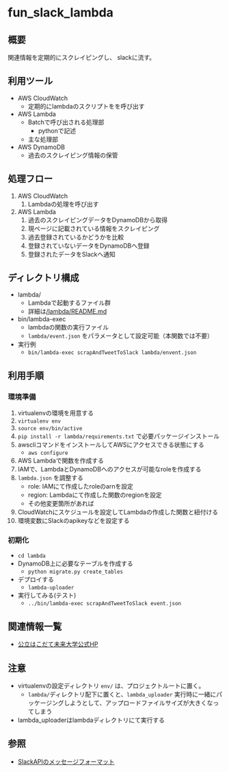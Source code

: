 # fun_slack_lambda
## 概要
関連情報を定期的にスクレイピングし、
slackに流す。

## 利用ツール
- AWS CloudWatch
  - 定期的にlambdaのスクリプトをを呼び出す
- AWS Lambda
  - Batchで呼び出される処理部
    - pythonで記述
  - 主な処理部
- AWS DynamoDB
  - 過去のスクレイピング情報の保管

## 処理フロー
1. AWS CloudWatch
    1. Lambdaの処理を呼び出す
1. AWS Lambda
    1. 過去のスクレイピングデータをDynamoDBから取得
    1. 現ページに記載されている情報をスクレイピング
    1. 過去登録されているかどうかを比較
    1. 登録されていないデータをDynamoDBへ登録
    1. 登録されたデータをSlackへ通知

## ディレクトリ構成
- lambda/
  - Lambdaで起動するファイル群
  - 詳細は[/lambda/README.md](./lambda/README.md)
- bin/lambda-exec
  - lambdaの関数の実行ファイル
  - `lambda/event.json` をパラメータとして設定可能（本関数では不要）
- 実行例
  - `bin/lambda-exec scrapAndTweetToSlack lambda/envent.json`

## 利用手順
### 環境準備
1. virtualenvの環境を用意する
1. `virtualenv env`
1. `source env/bin/active`
1. `pip install -r lambda/requirements.txt` で必要パッケージインストール
1. awscliコマンドをインストールしてAWSにアクセスできる状態にする
    - `aws configure`
1. AWS Lambdaで関数を作成する
1. IAMで、LambdaとDynamoDBへのアクセスが可能なroleを作成する
1. `lambda.json` を調整する
    - role: IAMにて作成したroleのarnを設定
    - region: Lambdaにて作成した関数のregionを設定
    - その他変更箇所があれば
1. CloudWatchにスケジュールを設定してLambdaの作成した関数と紐付ける
1. 環境変数にSlackのapikeyなどを設定する

### 初期化
- `cd lambda`
- DynamoDB上に必要なテーブルを作成する
  - `python migrate.py create_tables`
- デプロイする
  - `lambda-uploader`
- 実行してみる(テスト)
  - `../bin/lambda-exec scrapAndTweetToSlack event.json`

## 関連情報一覧
- [公立はこだて未来大学公式HP](https://www.fun.ac.jp/)

## 注意
- virtualenvの設定ディレクトリ `env/` は、プロジェクトルートに置く。
  - `lambda/`ディレクトリ配下に置くと、`lambda_uploader` 実行時に一緒にパッケージングしようとして、アップロードファイルサイズが大きくなってしまう
- lambda_uploaderはlambdaディレクトリにて実行する

## 参照
- [SlackAPIのメッセージフォーマット](https://api.slack.com/docs/message-formatting)
